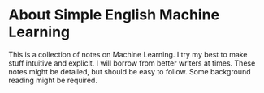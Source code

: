# About Simple English Machine Learning

This is a collection of notes on Machine Learning. I try my best to make stuff intuitive and explicit. I will borrow from better writers at times. These notes might be detailed, but should be easy to follow. Some background reading might be required.

